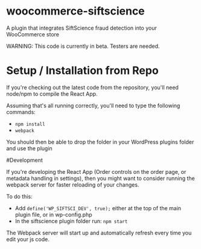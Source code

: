 # woocommerce-siftscience
A plugin that integrates SiftScience fraud detection into your WooCommerce store

WARNING: This code is currently in beta. Testers are needed.

# Setup / Installation from Repo

If you're checking out the latest code from the repository, you'll need node/npm to compile the React App.

Assuming that's all running correctly, you'll need to type the following commands:
- `npm install`
- `webpack`

You should then be able to drop the folder in your WordPress plugins folder and use the plugin

#Development

If you're developing the React App (Order controls on the order page, or metadata handling in settings), 
then you might want to consider running the webpack server for faster reloading of your changes.

To do this:
- Add `define('WP_SIFTSCI_DEV', true);` either at the top of the main plugin file, or in wp-config.php
- In the siftscience plugin folder run: `npm start`

The Webpack server will start up and automatically refresh every time you edit your js code.
